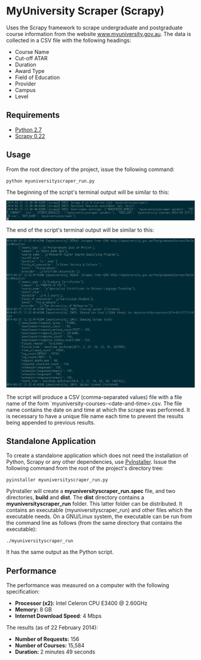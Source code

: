 # MyUniversity Scraper (Scrapy)

Uses the Scrapy framework to scrape undergraduate and postgraduate course information from the website www.myuniversity.gov.au. The data is collected in a CSV file with the following headings:

* Course Name
* Cut-off ATAR
* Duration
* Award Type
* Field of Education
* Provider
* Campus
* Level

## Requirements

* [Python 2.7](http://python.org/downloads/)
* [Scrapy 0.22](http://doc.scrapy.org/en/latest/intro/install.html)

## Usage

From the root directory of the project, issue the following command:

	python myuniversityscraper_run.py

The beginning of the script's terminal output will be similar to this:

![Screenshot of beginning of terminal output](images/beginning-of-terminal-output.png)

The end of the script's terminal output will be similar to this:

![Screenshot of end of terminal output](images/end-of-terminal-output.png)

The script will produce a CSV (comma-separated values) file with a file name of the form `myuniversity-courses-&lt;date-and-time&gt;.csv. The file name contains the date on and time at which the scrape was performed. It is necessary to have a unique file name each time to prevent the results being appended to previous results.

## Standalone Application

To create a standalone application which does not need the installation of Python, Scrapy or any other dependencies, use [PyInstaller](http://pythonhosted.org/PyInstaller/#installing-using-pip). Issue the following command from the root of the project's directory tree:

	pyinstaller myuniversityscraper_run.py

PyInstaller will create a **myuniversityscraper_run.spec** file, and two directories, **build** and **dist**. The **dist** directory contains a **myuniversityscraper_run** folder. This latter folder can be distributed. It contains an executable (myuniversityscraper_run) and other files which the executable needs. On a GNU/Linux system, the executable can be run from the command line as follows (from the same directory that contains the executable):

	./myuniversityscraper_run

It has the same output as the Python script.

## Performance

The performance was measured on a computer with the following specification:

* __Processor (x2):__ Intel Celeron CPU E3400 @ 2.60GHz
* __Memory:__ 8 GB
* __Internet Download Speed__: 4 Mbps

The results (as of 22 February 2014):

* __Number of Requests:__ 156
* __Number of Courses:__ 15,584
* __Duration:__ 2 minutes 49 seconds